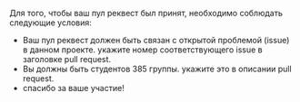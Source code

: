 Для того, чтобы ваш пул реквест был принят, необходимо соблюдать следующие условия:
- Ваш пул реквест должен быть связан с открытой проблемой (issue) в данном проекте. укажите номер соответствующего issue в заголовке pull request.
- Вы должны быть студентов 385 группы. укажите это в описании pull request.
- спасибо за ваше участие!
